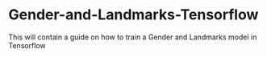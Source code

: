 # Gender-and-Landmarks-Tensorflow
This will contain a guide on how to train a Gender and Landmarks model in Tensorflow
